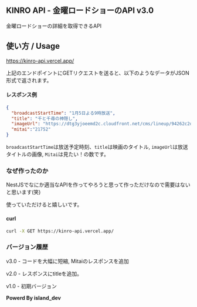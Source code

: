 ## KINRO API - 金曜ロードショーのAPI v3.0

金曜ロードショーの詳細を取得できるAPI

## 使い方 / Usage

https://kinro-api.vercel.app/

上記のエンドポイントにGETリクエストを送ると、以下のようなデータがJSON形式で返されます。

#### レスポンス例

```json
{
  "broadcastStartTime": "1月5日よる9時放送",
  "title": "千と千尋の神隠し",
  "imageUrl": "https://dtg3yjoeemd2c.cloudfront.net/cms/lineup/94262c2dd76bfdbd452b6c13b1dabc6cb6399137.jpg",
  "mitai":"21752"
}
```

`broadcastStartTime`は放送予定時刻、`title`は映画のタイトル, `imageUrl`は放送タイトルの画像, `Mitai`は見たい！の数です。

### なぜ作ったのか

NestJSでなにか適当なAPIを作ってやろうと思って作っただけなので需要はないと思います(笑)

使っていただけると嬉しいです。

#### curl

```bash
curl -X GET https://kinro-api.vercel.app/
```

### バージョン履歴

v3.0 - コードを大幅に短縮, Mitaiのレスポンスを追加

v2.0 - レスポンスにtitleを追加。

v1.0 - 初期バージョン

**Powerd By island_dev**
